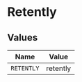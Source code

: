 # Retently


## Values

| Name       | Value      |
| ---------- | ---------- |
| `RETENTLY` | retently   |
